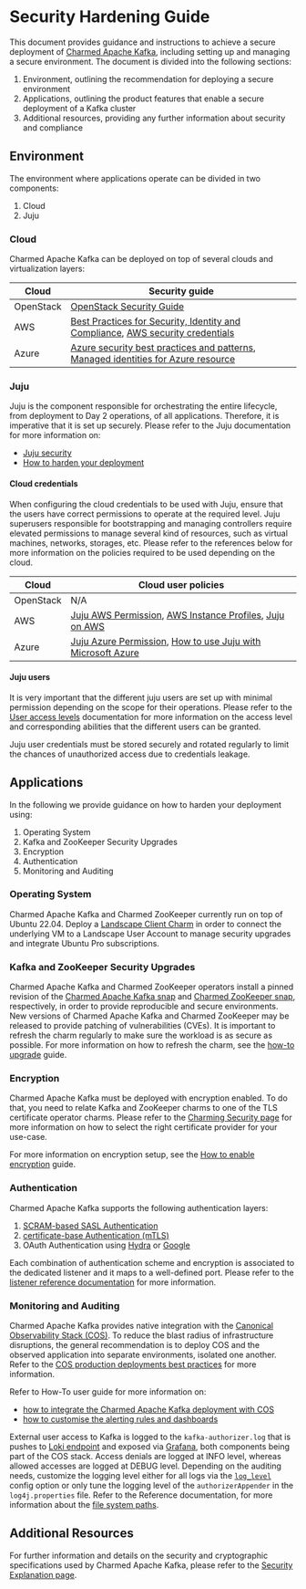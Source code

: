 # Security Hardening Guide

This document provides guidance and instructions to achieve 
a secure deployment of [Charmed Apache Kafka](https://github.com/canonical/kafka-bundle), including setting up and managing a secure environment.
The document is divided into the following sections:

1. Environment, outlining the recommendation for deploying a secure environment
2. Applications, outlining the product features that enable a secure deployment of a Kafka cluster
3. Additional resources, providing any further information about security and compliance

## Environment

The environment where applications operate can be divided in two components:

1. Cloud
2. Juju 

### Cloud

Charmed Apache Kafka can be deployed on top of several clouds and virtualization layers: 

| Cloud     | Security guide                                                                                                                                                                                                                                                         |
|-----------|------------------------------------------------------------------------------------------------------------------------------------------------------------------------------------------------------------------------------------------------------------------------|
| OpenStack | [OpenStack Security Guide](https://docs.openstack.org/security-guide/)                                                                                                                                                                                                 |
| AWS       | [Best Practices for Security, Identity and Compliance](https://aws.amazon.com/architecture/security-identity-compliance), [AWS security credentials](https://docs.aws.amazon.com/IAM/latest/UserGuide/security-creds.html#access-keys-and-secret-access-keys)          | 
| Azure     | [Azure security best practices and patterns](https://learn.microsoft.com/en-us/azure/security/fundamentals/best-practices-and-patterns), [Managed identities for Azure resource](https://learn.microsoft.com/en-us/entra/identity/managed-identities-azure-resources/) |

### Juju 

Juju is the component responsible for orchestrating the entire lifecycle, from deployment to Day 2 operations, of 
all applications. Therefore, it is imperative that it is set up securely. Please refer to the Juju documentation for more information on:

* [Juju security](https://discourse.charmhub.io/t/juju-security/15684)
* [How to harden your deployment](https://juju.is/docs/juju/harden-your-deployment)

#### Cloud credentials

When configuring the cloud credentials to be used with Juju, ensure that the users have correct permissions to operate at the required level. 
Juju superusers responsible for bootstrapping and managing controllers require elevated permissions to manage several kind of resources, such as
virtual machines, networks, storages, etc. Please refer to the references below for more information on the policies required to be used depending on the cloud. 

| Cloud     | Cloud user policies                                                                                                                                                                                                                            |
|-----------|------------------------------------------------------------------------------------------------------------------------------------------------------------------------------------------------------------------------------------------------|
| OpenStack | N/A                                                                                                                                                                                                                                            |
| AWS       | [Juju AWS Permission](https://discourse.charmhub.io/t/juju-aws-permissions/5307), [AWS Instance Profiles](https://discourse.charmhub.io/t/using-aws-instance-profiles-with-juju-2-9/5185), [Juju on AWS](https://juju.is/docs/juju/amazon-ec2) | 
| Azure     | [Juju Azure Permission](https://juju.is/docs/juju/microsoft-azure), [How to use Juju with Microsoft Azure](https://discourse.charmhub.io/t/how-to-use-juju-with-microsoft-azure/15219)                                                         |

#### Juju users

It is very important that the different juju users are set up with minimal permission depending on the scope for their operations. 
Please refer to the [User access levels](https://juju.is/docs/juju/user-permissions) documentation for more information on the access level and corresponding abilities 
that the different users can be granted. 

Juju user credentials must be stored securely and rotated regularly to limit the chances of unauthorized access due to credentials leakage.

## Applications

In the following we provide guidance on how to harden your deployment using:

1. Operating System
2. Kafka and ZooKeeper Security Upgrades
3. Encryption 
4. Authentication
5. Monitoring and Auditing

### Operating System

Charmed Apache Kafka and Charmed ZooKeeper currently run on top of Ubuntu 22.04. Deploy a [Landscape Client Charm](https://charmhub.io/landscape-client?) in order to 
connect the underlying VM to a Landscape User Account to manage security upgrades and integrate Ubuntu Pro subscriptions. 

### Kafka and ZooKeeper Security Upgrades

Charmed Apache Kafka and Charmed ZooKeeper operators install a pinned revision of the [Charmed Apache Kafka snap](https://snapcraft.io/charmed-kafka)
and [Charmed ZooKeeper snap](https://snapcraft.io/charmed-zookeeper), respectively, in order to provide reproducible and secure environments. 
New versions of Charmed Apache Kafka and Charmed ZooKeeper may be released to provide patching of vulnerabilities (CVEs). 
It is important to refresh the charm regularly to make sure the workload is as secure as possible. 
For more information on how to refresh the charm, see the [how-to upgrade](https://charmhub.io/kafka/docs/h-upgrade) guide.

### Encryption

Charmed Apache Kafka must be deployed with encryption enabled. 
To do that, you need to relate Kafka and ZooKeeper charms to one of the TLS certificate operator charms. 
Please refer to the [Charming Security page](https://charmhub.io/topics/security-with-x-509-certificates) for more information on how to select the right certificate
provider for your use-case. 

For more information on encryption setup, see the [How to enable encryption](https://charmhub.io/kafka/docs/h-enable-encryption) guide.

### Authentication

Charmed Apache Kafka supports the following authentication layers:

1. [SCRAM-based SASL Authentication](/t/charmed-kafka-how-to-manage-app/10285)
2. [certificate-base Authentication (mTLS)](/t/create-mtls-client-credentials/11079)
3. OAuth Authentication using [Hydra](/t/how-to-connect-to-kafka-using-hydra-as-oidc-provider/14610) or [Google](/t/how-to-connect-to-kafka-using-google-as-oidc-provider/14611)

Each combination of authentication scheme and encryption is associated to the dedicated listener and it maps to a well-defined port. 
Please refer to the [listener reference documentation](/t/charmed-kafka-documentation-reference-listeners/13264) for more information. 

### Monitoring and Auditing

Charmed Apache Kafka provides native integration with the [Canonical Observability Stack (COS)](https://charmhub.io/topics/canonical-observability-stack).
To reduce the blast radius of infrastructure disruptions, the general recommendation is to deploy COS and the observed application into 
separate environments, isolated one another. Refer to the [COS production deployments best practices](https://charmhub.io/topics/canonical-observability-stack/reference/best-practices)
for more information. 

Refer to How-To user guide for more information on:
* [how to integrate the Charmed Apache Kafka deployment with COS](/t/charmed-kafka-how-to-enable-monitoring/10283)
* [how to customise the alerting rules and dashboards](/t/charmed-kafka-documentation-how-to-integrate-custom-alerting-rules-and-dashboards/13431)

External user access to Kafka is logged to the `kafka-authorizer.log` that is pushes to [Loki endpoint](https://charmhub.io/loki-k8s) and exposed via [Grafana](https://charmhub.io/grafana), both components being part of the COS stack.
Access denials are logged at INFO level, whereas allowed accesses are logged at DEBUG level. Depending on the auditing needs, 
customize the logging level either for all logs via the [`log_level`](https://charmhub.io/kafka/configurations?channel=3/stable#log_level) config option or 
only tune the logging level of the `authorizerAppender` in the `log4j.properties` file. Refer to the Reference documentation, for more information about 
the [file system paths](/t/charmed-kafka-documentation-reference-file-system-paths/13262).

## Additional Resources

For further information and details on the security and cryptographic specifications used by Charmed Apache Kafka, please refer to the [Security Explanation page](/t/charmed-kafka-documentation-explanation-security/15714).